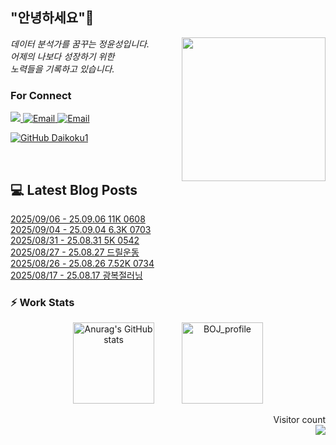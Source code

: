 
<h2> "안녕하세요"👋 </h2>
<img align='right' src="https://user-images.githubusercontent.com/50973778/144942576-b2f10b31-e628-43e4-b7da-3cc2144a5b73.gif" width="230">
<p><em> 데이터 분석가를 꿈꾸는 정윤성입니다.</br> 어제의 나보다 성장하기 위한 </br> 노력들을 기록하고 있습니다.</em></p>

### For Connect
<a href="https://blog.naver.com/jjys9047" target="_blank"><img src="https://img.shields.io/badge/-BLOG-brightgreen?style=flat-square&logo=Bloglovin&logoColor=white">
<a href="https://mail.google.com/mail/?view=cm&amp;fs=1&amp;to=jys9047@gmail.com" target="_blank"><img src="https://img.shields.io/badge/-Gmail-c14438?style=flat-square&logo=Gmail&logoColor=white" alt="Email">
<a href="mailto:jjys9047@naver.com" target="_blank"><img src="https://img.shields.io/badge/-Naver-brightgreen?style=flat-square&logo=Naver&logoColor=white" alt="Email">

[![GitHub Daikoku1](https://img.shields.io/github/followers/Daikoku1?label=follow&style=social)](https://github.com/Daikoku1)

</br>

## 💻 Latest Blog Posts
[2025/09/06 - 25.09.06 11K 0608](https://blog.naver.com/jjys9047/223997329178?fromRss=true&trackingCode=rss) <br>
[2025/09/04 - 25.09.04 6.3K 0703](https://blog.naver.com/jjys9047/223995676688?fromRss=true&trackingCode=rss) <br>
[2025/08/31 - 25.08.31 5K 0542](https://blog.naver.com/jjys9047/223989886397?fromRss=true&trackingCode=rss) <br>
[2025/08/27 - 25.08.27 드릴운동](https://blog.naver.com/jjys9047/223985774860?fromRss=true&trackingCode=rss) <br>
[2025/08/26 - 25.08.26 7.52K 0734](https://blog.naver.com/jjys9047/223984513791?fromRss=true&trackingCode=rss) <br>
[2025/08/17 - 25.08.17 광복절러닝](https://blog.naver.com/jjys9047/223973093613?fromRss=true&trackingCode=rss) <br>


### ⚡ Work Stats
<p align = 'center'>
  <img src="https://github-readme-stats.vercel.app/api?username=Daikoku1&show_icons=true&theme=midnight-purple" alt="Anurag's GitHub stats" height="130" hspace="20"/>
  <img src="http://mazassumnida.wtf/api/v2/generate_badge?boj=jys9047" alt="BOJ_profile" height="130" hspace="20"/>
</p>

<p align="right"> 
  Visitor count<br>
  <img src="https://profile-counter.glitch.me/Daikoku1/count.svg" />
</p>
